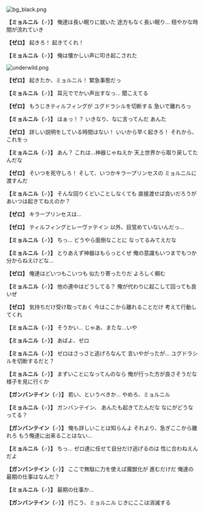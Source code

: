 
![bg_black.png](../images/backgrounds/bg_black.png)

**【ミョルニル（♂）】**
俺達は長い眠りに就いた
途方もなく長い眠り…
穏やかな時間が流れていき

**【ゼロ】**
起きろ！
起きてくれ！

**【ミョルニル（♂）】**
俺は懐かしい声に叩き起こされた

![underwild.png](../images/backgrounds/underwild.png)

**【ゼロ】**
起きたか、ミョルニル！
緊急事態だっ

**【ミョルニル（♂）】**
耳元ででかい声出すなっ…
聞こえてる

**【ゼロ】**
もうじきティルフィングが
ユグドラシルを切断する
急いで離れろっ

**【ミョルニル（♂）】**
はぁっ！？
いきなり、なに言ってんだ
あんた

**【ゼロ】**
詳しい説明をしている時間はない！
いいから早く起きろ！
それから、これをっ

**【ミョルニル（♂）】**
あん？
これは…神器じゃねえか
天上世界から取り戻してたんだな

**【ゼロ】**
そいつを死守しろ！
そして、いつかキラープリンセスの
ミョルニルに渡すんだ

**【ミョルニル（♂）】**
そんな回りくどいことしなくても
直接渡せば良いだろうが
あいつは起きてねえのか？

**【ゼロ】**
キラープリンセスは…

**【ゼロ】**
ティルフィングとレーヴァテイン
以外、目覚めていないんだっ…

**【ミョルニル（♂）】**
ちっ…
どうやら面倒なことに
なってるみてえだな

**【ミョルニル（♂）】**
とりあえず神器はもらっとくぜ
俺の意識もいつまでもつか
分からねえけどな…

**【ゼロ】**
俺達はどいつもこいつも
似たり寄ったりだ
よろしく頼む

**【ミョルニル（♂）】**
他の連中はどうしてる？
俺が代わりに起こして回っても良いぜ

**【ゼロ】**
気持ちだけ受け取っておく
今はここから離れることだけ
考えて行動してくれ

**【ミョルニル（♂）】**
そうかい…
じゃあ、またな…いや

**【ミョルニル（♂）】**
あばよ、ゼロ

**【ミョルニル（♂）】**
ゼロはさっさと逃げろなんて
言いやがったが…
ユグドラシルを切断するだと？

**【ミョルニル（♂）】**
まずいことになってんのなら
俺が行った方が良さそうだな
様子を見に行くか

**【ガンバンテイン（♂）】**
若い、というべきか…
やめろ、ミョルニル

**【ミョルニル（♂）】**
ガンバンテイン、
あんたも起きてたんだな
なにがどうなってる？

**【ガンバンテイン（♂）】**
俺も詳しいことは知らんよ
それより、急ぎここから離れろ
もう俺達に出来ることはない…

**【ミョルニル（♂）】**
ちっ…
ゼロ達に任せて自分だけ逃げるのは
性に合わねえんだよ

**【ガンバンテイン（♂）】**
ここで無駄に力を使えば魔獣化が
進むだけだ
俺達の最期の仕事はなんだ？

**【ミョルニル（♂）】**
最期の仕事か…

**【ガンバンテイン（♂）】**
行こう、ミョルニル
じきにここは消滅する